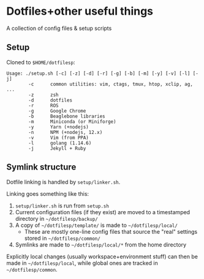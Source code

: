 # Dotfiles+other useful things

A collection of config files & setup scripts

## Setup

Cloned to `$HOME/dotfilesp`:

```
Usage: ./setup.sh [-c] [-z] [-d] [-r] [-g] [-b] [-m] [-y] [-v] [-l] [-j]
        -c      common utilities: vim, ctags, tmux, htop, xclip, ag, ...
        -z      zsh
        -d      dotfiles
        -r      ROS
        -g      Google Chrome
        -b      Beaglebone libraries
        -m      Miniconda (or Miniforge)
        -y      Yarn (+nodejs)
        -n      NPM (+nodejs, 12.x)
        -v      Vim (from PPA)
        -l      golang (1.14.6)
        -j      Jekyll + Ruby
```

## Symlink structure

Dotfile linking is handled by `setup/linker.sh`.

Linking goes something like this:

1. `setup/linker.sh` is run from `setup.sh`
2. Current configuration files (if they exist) are moved to a timestamped
   directory in `~/dotfilesp/backup/`
3. A copy of `~/dotfilesp/template/` is made to `~/dotfilesp/local/`
   - These are mostly one-line config files that source the "real" settings
     stored in `~/dotfilesp/common/`
4. Symlinks are made to `~/dotfilesp/local/*` from the home directory

Explicitly local changes (usually workspace+environment stuff) can then be made
in `~/dotfilesp/local`, while global ones are tracked in `~/dotfilesp/common`.
